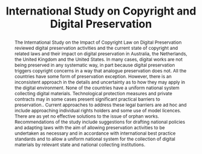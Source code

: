 ---
abstract: The International Study on the Impact of Copyright Law on Digital Preservation
  reviewed digital preservation activities and the current state of copyright and
  related laws and their impact on digital preservation in Australia, the Netherlands,
  the United Kingdom and the United States. In many cases, digital works are not being
  preserved in any systematic way, in part because digital preservation triggers copyright
  concerns in a way that analogue preservation does not. All the countries have some
  form of preservation exception. However, there is an inconsistent approach in the
  details and uncertainty as to how they may apply in the digital environment. None
  of the countries have a uniform national system collecting digital materials. Technological
  protection measures and private contracts may in some cases present significant
  practical barriers to preservation.. Current approaches to address these legal barriers
  are ad hoc and include approaching individual rights holders and some use of model
  licences. There are as yet no effective solutions to the issue of orphan works.
  Recommendations of the study include suggestions for drafting national policies
  and adapting laws with the aim of allowing preservation activities to be undertaken
  as necessary and in accordance with international best practice standards and to
  allow a uniform national system for the collection of digital materials by relevant
  state and national collecting institutions.
creators:
- Besek, June M.
- Weston, Christopher D.
- Muir, Adrienne
- Mossink, Wilma
- LeFurgy, William G.
- Fitzgerald, Brian
- Coates, Jessica
date: null
document_url: https://services.phaidra.univie.ac.at/api/object/o:294141/download
grand_parent: iPRES
institutions: []
keywords:
- london
landing_page_url: https://phaidra.univie.ac.at/o:294141
language: eng
layout: publication
license: CC BY-SA 3.0 AT
notes_url: null
parent: iPRES 2008
publication_type: paper
size: 40501
slides_url: null
source_name: iPRES
title: International Study on Copyright and Digital Preservation
year: 2008
---